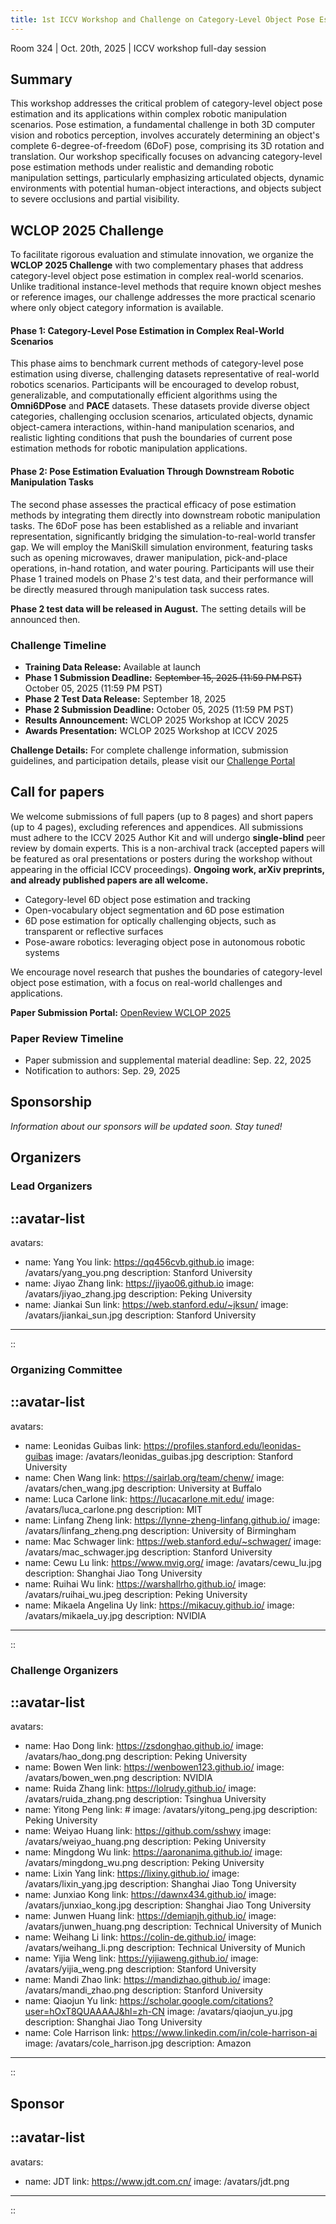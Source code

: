 ```yaml
---
title: 1st ICCV Workshop and Challenge on Category-Level Object Pose Estimation in the Wild
---
```


<p class="text-center">
  Room 324 | Oct. 20th, 2025 | ICCV workshop full-day session
</p>

## Summary

This workshop addresses the critical problem of category-level object pose estimation and its applications within complex robotic manipulation scenarios. Pose estimation, a fundamental challenge in both 3D computer vision and robotics perception, involves accurately determining an object's complete 6-degree-of-freedom (6DoF) pose, comprising its 3D rotation and translation. Our workshop specifically focuses on advancing category-level pose estimation methods under realistic and demanding robotic manipulation settings, particularly emphasizing articulated objects, dynamic environments with potential human-object interactions, and objects subject to severe occlusions and partial visibility.

## WCLOP 2025 Challenge

To facilitate rigorous evaluation and stimulate innovation, we organize the **WCLOP 2025 Challenge** with two complementary phases that address category-level object pose estimation in complex real-world scenarios. Unlike traditional instance-level methods that require known object meshes or reference images, our challenge addresses the more practical scenario where only object category information is available.

#### Phase 1: Category-Level Pose Estimation in Complex Real-World Scenarios

This phase aims to benchmark current methods of category-level pose estimation using diverse, challenging datasets representative of real-world robotics scenarios. Participants will be encouraged to develop robust, generalizable, and computationally efficient algorithms using the **Omni6DPose** and **PACE** datasets. These datasets provide diverse object categories, challenging occlusion scenarios, articulated objects, dynamic object-camera interactions, within-hand manipulation scenarios, and realistic lighting conditions that push the boundaries of current pose estimation methods for robotic manipulation applications.

#### Phase 2: Pose Estimation Evaluation Through Downstream Robotic Manipulation Tasks

The second phase assesses the practical efficacy of pose estimation methods by integrating them directly into downstream robotic manipulation tasks. The 6DoF pose has been established as a reliable and invariant representation, significantly bridging the simulation-to-real-world transfer gap. We will employ the ManiSkill simulation environment, featuring tasks such as opening microwaves, drawer manipulation, pick-and-place operations, in-hand rotation, and water pouring. Participants will use their Phase 1 trained models on Phase 2's test data, and their performance will be directly measured through manipulation task success rates.

**Phase 2 test data will be released in August.** The setting details will be announced then.

### Challenge Timeline

- **Training Data Release:** Available at launch
- **Phase 1 Submission Deadline:** ~~September 15, 2025 (11:59 PM PST)~~ October 05, 2025 (11:59 PM PST)
- **Phase 2 Test Data Release:** September 18, 2025
- **Phase 2 Submission Deadline:** October 05, 2025 (11:59 PM PST)
- **Results Announcement:** WCLOP 2025 Workshop at ICCV 2025
- **Awards Presentation:** WCLOP 2025 Workshop at ICCV 2025

**Challenge Details:** For complete challenge information, submission guidelines, and participation details, please visit our [Challenge Portal](https://www.codabench.org/competitions/9742/)

<!-- ![Example image (place image in public folder)](/img/teaser-min.png) -->

## Call for papers

We welcome submissions of full papers (up to 8 pages) and short papers (up to 4 pages), excluding references and appendices. All submissions must adhere to the ICCV 2025 Author Kit and will undergo **single-blind** peer review by domain experts. This is a non-archival track (accepted papers will be featured as oral presentations or posters during the workshop without appearing in the official ICCV proceedings). **Ongoing work, arXiv preprints, and already published papers are all welcome.**

- Category-level 6D object pose estimation and tracking
- Open-vocabulary object segmentation and 6D pose estimation
- 6D pose estimation for optically challenging objects, such as transparent or reflective surfaces
- Pose-aware robotics: leveraging object pose in autonomous robotic systems

We encourage novel research that pushes the boundaries of category-level object pose estimation, with a focus on real-world challenges and applications.

**Paper Submission Portal:** [OpenReview WCLOP 2025](https://openreview.net/group?id=thecvf.com/ICCV/2025/Workshop/WCLOP)

### Paper Review Timeline

- Paper submission and supplemental material deadline: Sep. 22, 2025
- Notification to authors: Sep. 29, 2025

## Sponsorship

*Information about our sponsors will be updated soon. Stay tuned!*

<!-- Sponsor logos and information will be added here -->

## Organizers

### Lead Organizers

::avatar-list
---
avatars:
  - name: Yang You
    link: https://qq456cvb.github.io
    image: /avatars/yang_you.png
    description: Stanford University
  - name: Jiyao Zhang
    link: https://jiyao06.github.io
    image: /avatars/jiyao_zhang.jpg
    description: Peking University
  - name: Jiankai Sun
    link: https://web.stanford.edu/~jksun/
    image: /avatars/jiankai_sun.jpg
    description: Stanford University
---
::

### Organizing Committee

::avatar-list
---
avatars:
  - name: Leonidas Guibas
    link: https://profiles.stanford.edu/leonidas-guibas
    image: /avatars/leonidas_guibas.jpg
    description: Stanford University
  - name: Chen Wang
    link: https://sairlab.org/team/chenw/
    image: /avatars/chen_wang.jpg
    description: University at Buffalo
  - name: Luca Carlone
    link: https://lucacarlone.mit.edu/
    image: /avatars/luca_carlone.png
    description: MIT
  - name: Linfang Zheng
    link: https://lynne-zheng-linfang.github.io/
    image: /avatars/linfang_zheng.png
    description: University of Birmingham
  - name: Mac Schwager
    link: https://web.stanford.edu/~schwager/
    image: /avatars/mac_schwager.jpg
    description: Stanford University
  - name: Cewu Lu
    link: https://www.mvig.org/
    image: /avatars/cewu_lu.jpg
    description: Shanghai Jiao Tong University
  - name: Ruihai Wu
    link: https://warshallrho.github.io/
    image: /avatars/ruihai_wu.jpeg
    description: Peking University
  - name: Mikaela Angelina Uy
    link: https://mikacuy.github.io/
    image: /avatars/mikaela_uy.jpg
    description: NVIDIA
---
::

### Challenge Organizers

::avatar-list
---
avatars:
  - name: Hao Dong
    link: https://zsdonghao.github.io/
    image: /avatars/hao_dong.png
    description: Peking University
  - name: Bowen Wen
    link: https://wenbowen123.github.io/
    image: /avatars/bowen_wen.png
    description: NVIDIA
  - name: Ruida Zhang
    link: https://lolrudy.github.io/
    image: /avatars/ruida_zhang.png
    description: Tsinghua University
  - name: Yitong Peng
    link: #
    image: /avatars/yitong_peng.jpg
    description: Peking University
  - name: Weiyao Huang
    link: https://github.com/sshwy
    image: /avatars/weiyao_huang.png
    description: Peking University
  - name: Mingdong Wu
    link: https://aaronanima.github.io/
    image: /avatars/mingdong_wu.png
    description: Peking University
  - name: Lixin Yang
    link: https://lixiny.github.io/
    image: /avatars/lixin_yang.jpg
    description: Shanghai Jiao Tong University
  - name: Junxiao Kong
    link: https://dawnx434.github.io/
    image: /avatars/junxiao_kong.jpg
    description: Shanghai Jiao Tong University
  - name: Junwen Huang
    link: https://demianjh.github.io/
    image: /avatars/junwen_huang.png
    description: Technical University of Munich
  - name: Weihang Li
    link: https://colin-de.github.io/
    image: /avatars/weihang_li.png
    description: Technical University of Munich
  - name: Yijia Weng
    link: https://yijiaweng.github.io/
    image: /avatars/yijia_weng.png
    description: Stanford University
  - name: Mandi Zhao
    link: https://mandizhao.github.io/
    image: /avatars/mandi_zhao.png
    description: Stanford University
  - name: Qiaojun Yu
    link: https://scholar.google.com/citations?user=hOxT8QUAAAAJ&hl=zh-CN
    image: /avatars/qiaojun_yu.jpg
    description: Shanghai Jiao Tong University
  - name: Cole Harrison
    link: https://www.linkedin.com/in/cole-harrison-ai
    image: /avatars/cole_harrison.jpg
    description: Amazon
---
::

## Sponsor

::avatar-list
---
avatars:
  - name: JDT
    link: https://www.jdt.com.cn/
    image: /avatars/jdt.png
---
::